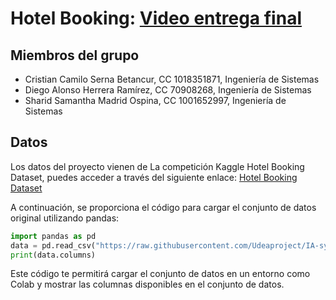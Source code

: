 # Hotel Booking: [Video entrega final](https://www.youtube.com/watch?v=BNoyMUijuII)
## Miembros del grupo

- Cristian Camilo Serna Betancur, CC 1018351871, Ingeniería de Sistemas
- Diego Alonso Herrera Ramírez, CC 70908268, Ingeniería de Sistemas
- Sharid Samantha Madrid Ospina, CC 1001652997, Ingeniería de Sistemas

## Datos
Los datos del proyecto vienen de La competición Kaggle Hotel Booking Dataset,
puedes acceder a través del siguiente enlace: [Hotel Booking Dataset](https://www.kaggle.com/datasets/saadharoon27/hotel-booking-dataset)

A continuación, se proporciona el código para cargar el conjunto de datos original utilizando pandas:

```py
import pandas as pd
data = pd.read_csv("https://raw.githubusercontent.com/Udeaproject/IA-system/main/hotel_booking.csv", delimiter=",")
print(data.columns)
```

Este código te permitirá cargar el conjunto de datos en un entorno como Colab y mostrar las columnas disponibles en el conjunto de datos.
